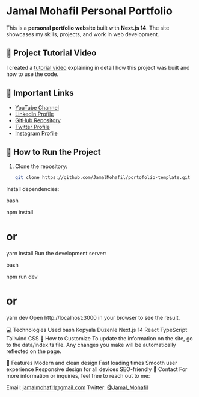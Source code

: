 # Jamal Mohafil Personal Portfolio

This is a **personal portfolio website** built with **Next.js 14**. The site showcases my skills, projects, and work in web development.

## 🎥 Project Tutorial Video

I created a [tutorial video](RANDOM_VIDEO_LINK) explaining in detail how this project was built and how to use the code.

## 🔗 Important Links

- [YouTube Channel](https://www.youtube.com/@jamal_mohafil)
- [LinkedIn Profile](https://www.linkedin.com/in/jamal-mohafil/)
- [GitHub Repository](https://github.com/JamalMohafil)
- [Twitter Profile](https://x.com/Jamal_Mohafil)
- [Instagram Profile](https://www.instagram.com/jamal_mohafil)

## 🚀 How to Run the Project

1. Clone the repository:
   ```bash
   git clone https://github.com/JamalMohafil/portofolio-template.git
Install dependencies:

bash

npm install
# or
yarn install
Run the development server:

bash

npm run dev
# or
yarn dev
Open http://localhost:3000 in your browser to see the result.

💻 Technologies Used
bash
Kopyala
Düzenle
Next.js 14
React
TypeScript
Tailwind CSS
📝 How to Customize
To update the information on the site, go to the data/index.ts file. Any changes you make will be automatically reflected on the page.

🌟 Features
Modern and clean design
Fast loading times
Smooth user experience
Responsive design for all devices
SEO-friendly
📱 Contact
For more information or inquiries, feel free to reach out to me:

Email: jamalmohafi1@gmail.com
Twitter: [@Jamal_Mohafil](https://x.com/Jamal_Mohafil)
